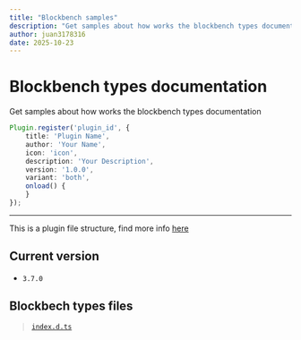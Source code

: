 ```yaml
---
title: "Blockbench samples"
description: "Get samples about how works the blockbench types documentation"
author: juan3178316
date: 2025-10-23
---
```


# Blockbench types documentation
Get samples about how works the blockbench types documentation

```typescript
Plugin.register('plugin_id', {
    title: 'Plugin Name',
    author: 'Your Name',
    icon: 'icon',
    description: 'Your Description',
    version: '1.0.0',
    variant: 'both',
    onload() {
    }
});
```

---

This is a plugin file structure, find more info [here](https://blockbench.net/wiki/docs/plugin/#plugin-file-structure)

## Current version
- `3.7.0`

## Blockbech types files

> [`index.d.ts`](index/index.md)